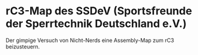 # rC3-Map des SSDeV (Sportsfreunde der Sperrtechnik Deutschland e.V.)

Der gimpige Versuch von Nicht-Nerds eine Assembly-Map zum rC3 beizusteuern.
